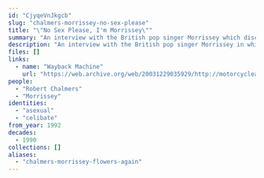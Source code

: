 ```yaml
---
id: "CjyqeVnJkgcb"
slug: "chalmers-morrissey-no-sex-please"
title: "\"No Sex Please, I'm Morrissey\""
summary: "An interview with the British pop singer Morrissey which discusses his sexuality and celibacy"
description: "An interview with the British pop singer Morrissey in which Morrissey discusses being celibate and the interviewer speculates about his sexuality"
files: []
links:
  - name: "Wayback Machine"
    url: "https://web.archive.org/web/20031229035929/http://motorcycleaupairboy.com/interviews/1992/observer.htm"
people:
  - "Robert Chalmers"
  - "Morrissey"
identities:
  - "asexual"
  - "celibate"
from_year: 1992
decades:
  - 1990
collections: []
aliases:
  - "chalmers-morrissey-flowers-again"
---
```

